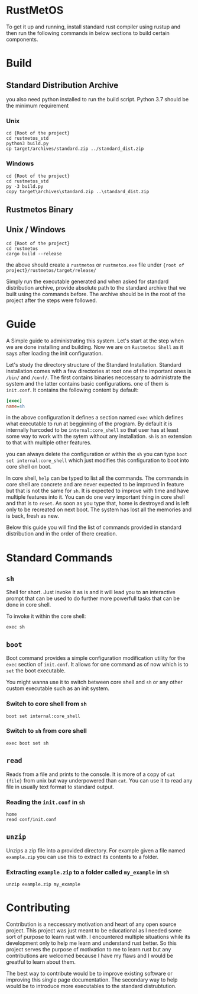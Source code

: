# RustMetOS

To get it up and running, install standard rust compiler using rustup
and then run the following commands in below sections to build certain
components.

# Build

## Standard Distribution Archive

you also need python installed to run the build script. Python 3.7 should be
the minimum requirement

### Unix

```
cd {Root of the project}
cd rustmetos_std
python3 build.py
cp target/archives/standard.zip ../standard_dist.zip
```

### Windows

```
cd {Root of the project}
cd rustmetos_std
py -3 build.py
copy target\archives\standard.zip ..\standard_dist.zip
```

## Rustmetos Binary

## Unix / Windows

```
cd {Root of the project}
cd rustmetos
cargo build --release
```

the above should create a `rustmetos` or `rustmetos.exe` file under `{root of project}/rustmetos/target/release/`

Simply run the executable generated and when asked for standard distribution archive,
provide absolute path to the standard archive that we built using the commands before.
The archive should be in the root of the project after the steps were followed.

# Guide

A Simple guide to administrating this system. Let's start
at the step when we are done installing and building. Now
we are on `Rustmetos Shell` as it says after loading the
init configuration.

Let's study the directory structure of the Standard 
Installation. Standard installation comes
with a few directories at root one of the important ones
is `/bin/` and `/conf/`. The first contains binaries
neccessary to administrate the system and the latter
contains basic configurations. one of them is `init.conf`.
It contains the following content by default:

```ini
[exec]
name=sh
```

in the above configuration it defines a section named `exec`
which defines what executable to run at begginning of the 
program. By default it is internally harcoded to be 
`internal:core_shell` so that user has at least some
way to work with the sytem without any installation. `sh`
is an extension to that with multiple other features.

you can always delete the configuration or within the `sh`
you can type `boot set internal:core_shell` which just 
modifies this configuration to boot into core shell on boot.

In core shell, `help` can be typed to list all the commands.
The commands in core shell are concrete and are never
expected to be improved in feature but that is not the same
for `sh`. It is expected to improve with time and have
multiple features into it. You can do one very important
thing in core shell and that is to `reset`. As soon as you
type that, home is destroyed and is left only to be
recreated on next boot. The system has lost all the memories
and is back, fresh as new.

Below this guide you will find the list of commands provided
in standard distribution and in the order of there creation.

# Standard Commands

## `sh`

Shell for short. Just invoke it as is and it will lead you
to an interactive prompt that can be used to do further
more powerfull tasks that can be done in core shell.

To invoke it within the core shell:

```
exec sh
```

## `boot`

Boot command provides a simple configuration modification
utility for the `exec` section of `init.conf`. It allows
for one command as of now which is to `set` the boot
executable.

You might wanna use it to switch between core shell 
and `sh` or any other custom executable such as an init
system.

### Switch to core shell from `sh`
```
boot set internal:core_shell
```
### Switch to `sh` from core shell
```
exec boot set sh
```

## `read`

Reads from a file and prints to the console. It is more of
a copy of `cat {file}` from unix but way underpowered than
`cat`. You can use it to read any file in usually text format
to standard output.

### Reading the `init.conf` in `sh`

```
home
read conf/init.conf
```

## `unzip`

Unzips a zip file into a provided directory. For example given
a file named `example.zip` you can use this to extract its
contents to a folder.

### Extracting `example.zip` to a folder called `my_example` in `sh`

```
unzip example.zip my_example
```

# Contributing

Contribution is a neccessary motivation and heart of any open
source project. This project was just meant to be educational
as I needed some sort of purpose to learn rust with. I
encountered multiple situations while its development only to
help me learn and understand rust better. So this project
serves the purpose of motivation to me to learn rust but any
contributions are welcomed because I have my flaws and I would 
be greatful to learn about them.

The best way to contribute would be to improve existing software
or improving this single page documentation. The secondary way
to help would be to introduce more executables to the standard 
distrubtution.

